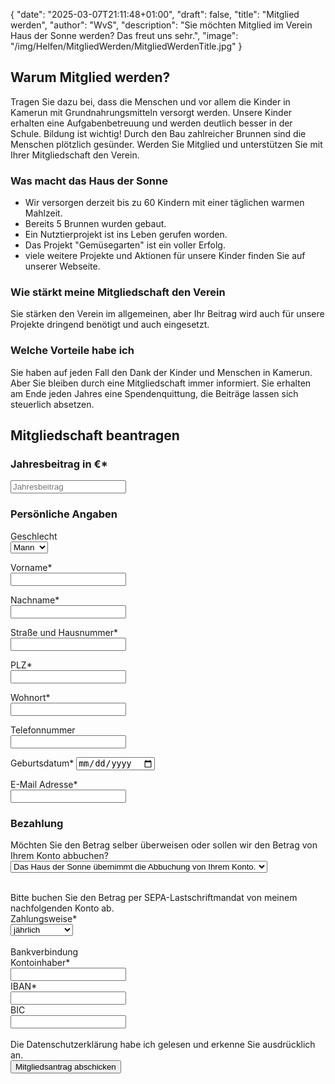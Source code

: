 {
    "date": "2025-03-07T21:11:48+01:00",
    "draft": false,
    "title": "Mitglied werden",
    "author": "WvS",
    "description": "Sie möchten Mitglied im Verein Haus der Sonne werden? Das freut uns sehr.",
    "image": "/img/Helfen/MitgliedWerden/MitgliedWerdenTitle.jpg"
}
## Warum Mitglied werden?
Tragen Sie dazu bei, dass die Menschen und vor allem die Kinder in Kamerun mit Grundnahrungsmitteln versorgt werden. Unsere Kinder erhalten eine Aufgabenbetreuung und werden deutlich besser in der Schule. Bildung ist wichtig! Durch den Bau zahlreicher Brunnen sind die Menschen plötzlich gesünder.
Werden Sie Mitglied und unterstützen Sie mit Ihrer Mitgliedschaft den Verein.

### Was macht das Haus der Sonne
- Wir versorgen derzeit bis zu 60 Kindern mit einer täglichen warmen Mahlzeit.
- Bereits 5 Brunnen wurden gebaut.
- Ein Nutztierprojekt ist ins Leben gerufen worden.
- Das Projekt \"Gemüsegarten\" ist ein voller Erfolg.
- viele weitere Projekte und Aktionen für unsere Kinder finden Sie auf unserer Webseite. 

### Wie stärkt meine Mitgliedschaft den Verein
Sie stärken den Verein im allgemeinen, aber Ihr Beitrag wird auch für unsere Projekte dringend benötigt und auch eingesetzt. 

### Welche Vorteile habe ich
Sie haben auf jeden Fall den Dank der Kinder und Menschen in Kamerun. Aber Sie bleiben durch eine Mitgliedschaft immer informiert. Sie erhalten am Ende jeden Jahres eine Spendenquittung, die Beiträge lassen sich steuerlich absetzen.

## Mitgliedschaft beantragen
### Jahresbeitrag in €*
<input id="js-input-jahresbeitrag" placeholder="Jahresbeitrag" required>  

### Persönliche Angaben
Geschlecht  
<select id="js-gender" name="gender" required>
    <option value="Mann">Mann</option>
    <option value="Frau">Frau</option>
    <option value="Divers">Divers</option>
</select>  
  
Vorname*  
<input id="js-input-vorname" placeholder="" required>  
  
Nachname*  
<input id="js-input-nachname" placeholder="" required>  
  
Straße und Hausnummer*  
<input id="js-input-strasse" placeholder="" required>  
  
PLZ*  
<input id="js-input-plz" placeholder="" required>  
  
Wohnort*  
<input id="js-input-wohnort" placeholder="" required>  
  
Telefonnummer  
<input type="tel" id="js-input-telnummer" placeholder="">  

Geburtsdatum* 
<input type="date" id="js-input-geburtsdatum" placeholder="" required>  

E-Mail Adresse*  
<input type="email" id="js-input-email" placeholder="" required>  

### Bezahlung
Möchten Sie den Betrag selber überweisen oder sollen wir den Betrag von Ihrem Konto abbuchen?  
<select id="js-abbuchung" name="abbuchung" required>
    <option value="perSEPA">Das Haus der Sonne übernimmt die Abbuchung von Ihrem Konto.</option>
    <option value="selberUeberweisen">Ich überweise den Betrag selbstständig</option>
</select>
<div id="js-html-per-SEPA"> 
    <br>
    Bitte buchen Sie den Betrag per SEPA-Lastschriftmandat von meinem nachfolgenden Konto ab.  
    <br>
    Zahlungsweise* 
    <br>
    <select id="js-zahlungsweise" name="zahlungsweise" required>
        <option value="jaehrlich">jährlich</option>
        <option value="halbjaehrlich">halbjährlich</option>
        <option value="vierteljaehrlich">vierteljährlich</option>
    </select>  
    <br>
    <br>
    Bankverbindung  
    <br>
    Kontoinhaber*  
    <br>
    <input id="js-input-kontoinhaber" placeholder="">  
    <br>
    IBAN*  
    <br>
    <input id="js-input-iban" placeholder="">  
    <br>
    BIC  
    <br>
    <input id="js-input-bic" placeholder="">  
</div>
<br>
Die Datenschutzerklärung habe ich gelesen und erkenne Sie ausdrücklich an.  
<br>
<button id="js-button-mitglied-werden">Mitgliedsantrag abschicken</button>  
<br>
<div id="message-box" style="display: none;">
    <span id="message-box-text">
    Die Mitgliedschaft wurde beantragt. Das Haus der Sonne überprüft Ihre Angaben und wird sich so schnell wie möglich mit Ihnen in Verbindung setzen. Vielen Dank!</span>
    <button id="close-message-btn">Zurück zur Homepage</button>
</div>
<div id="message-box-fehler" style="display: none;">
    <span id="message-box-fehler-text">text</span>
    <button id="close-message-fehler-btn">Ok</button>
</div>

<script>
    const selectElement = document.getElementById('js-abbuchung');
    const selectDiv = document.getElementById('js-html-per-SEPA');
    selectElement.addEventListener('change', (event) => {
        const selectedValue = event.target.value;
        if (selectedValue === 'selberUeberweisen') {
            selectDiv.style.display = 'none';
        } else if (selectedValue === 'perSEPA') {
            selectDiv.style.display = '';
        }
    });
    const selectButton = document.getElementById('js-button-mitglied-werden');
    const messageBox = document.getElementById('message-box');
    const messageBoxText = document.getElementById('message-box-text');
    const messageBoxFehler = document.getElementById('message-box-fehler');
    const messageBoxTextFehler = document.getElementById('message-box-fehler-text');
    const closeMessageBtn = document.getElementById('close-message-btn');
    const closeMessageFehlerBtn = document.getElementById('close-message-fehler-btn');
    selectButton.addEventListener('click', () => {
        const jahresbeitrag = document.getElementById("js-input-jahresbeitrag").value;
        const geschlecht = document.getElementById("js-gender").value;
        const vorname = document.getElementById("js-input-vorname").value;
        const nachname = document.getElementById("js-input-nachname").value;
        const strasse = document.getElementById("js-input-strasse").value;
        const plz = document.getElementById("js-input-plz").value;
        const wohnort = document.getElementById("js-input-wohnort").value;
        const telnummer = document.getElementById("js-input-telnummer").value;
        const geburtsdatum = document.getElementById("js-input-geburtsdatum").value;
        const email = document.getElementById("js-input-email").value;
        const abbuchung = document.getElementById("js-abbuchung").value;
        const zahlungsweise = document.getElementById("js-zahlungsweise").value;
        const kontoinhaber = document.getElementById("js-input-kontoinhaber").value;
        const iban = document.getElementById("js-input-iban").value;
        const bic = document.getElementById("js-input-bic").value;

        fetch("http://localhost:8000/mitgliedsantrag/", {
            method: "POST",
            headers: {
                "Accept": "application/json",
                "Content-Type": "application/json"
            },
            body: JSON.stringify({
                vorname: vorname,
                nachname: nachname,
                jahresbeitrag: jahresbeitrag,
                geschlecht: geschlecht,
                strasse: strasse,
                plz: plz,
                wohnort: wohnort,
                telefonnummer: telnummer,
                geburtsdatum: geburtsdatum,
                email: email,
                abbuchung: abbuchung,
                zahlungsweise: zahlungsweise,
                kontoinhaber: kontoinhaber,
                iban: iban,
                bic: bic,
                zuwendungsbescheinigung: "wieSatzung"
            })
        })
        .then(async response => {
            const data = await response.json();

            if (!response.ok) {
                messageBoxTextFehler.textContent = data.detail;
                messageBoxFehler.style.display = '';
            } else {
                messageBoxText.textContent = data.message;
                selectButton.textContent = 'Mitgliedschaft beantragt';
                messageBox.style.display = '';
            }
        })
        .catch(error => console.error("Fehler:", error));

    });
    closeMessageBtn.addEventListener('click', () => {
        messageBox.style.display = 'none';
        window.location.href = 'https://hdskempen2.netlify.app';
    });
    closeMessageFehlerBtn.addEventListener('click', () => {
        messageBoxFehler.style.display = 'none';
    });
</script>